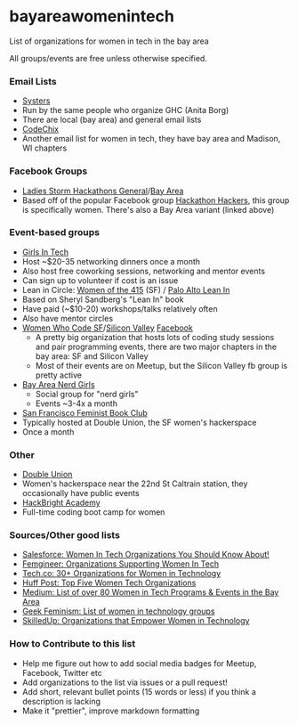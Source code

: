 # bayareawomenintech
List of organizations for women in tech in the bay area

All groups/events are free unless otherwise specified.

### Email Lists
* [Systers](http://anitaborg.org/get-involved/systers/)
 * Run by the same people who organize GHC (Anita Borg)
 * There are local (bay area) and general email lists
* [CodeChix](http://codechix.org/portfolio/codechix-bay-area/)
 * Another email list for women in tech, they have bay area and Madison, WI chapters

### Facebook Groups
* [Ladies Storm Hackathons General](https://www.facebook.com/groups/LadiesStormHackathons/)/[Bay Area](https://www.facebook.com/groups/LadiesStormHackathonsBay/)
 * Based off of the popular Facebook group [Hackathon Hackers](https://www.facebook.com/groups/hackathonhackers/), this group is specifically women. There's also a Bay Area variant (linked above)

### Event-based groups
* [Girls In Tech](http://sanfrancisco.girlsintech.org/)
 * Host ~$20-35 networking dinners once a month
 * Also host free coworking sessions, networking and mentor events
 * Can sign up to volunteer if cost is an issue
* Lean in Circle: [Women of the 415](http://leanincircles.org/circle/women-of-the-415) (SF) / [Palo Alto Lean In](http://leanincircles.org/circle/palo-alto-lean-in/)
 * Based on Sheryl Sandberg's "Lean In" book
 * Have paid (~$10-20) workshops/talks relatively often
 * Also have mentor circles
* [Women Who Code SF](http://www.meetup.com/Women-Who-Code-SF/)/[Silicon Valley](http://www.meetup.com/Women-Who-Code-Silicon-Valley/) [Facebook](https://www.facebook.com/groups/womenwhocodesiliconvalley/?ref=browser)
  * A pretty big organization that hosts lots of coding study sessions and pair programming events, there are two major chapters in the bay area: SF and Silicon Valley
  * Most of their events are on Meetup, but the Silicon Valley fb group is pretty active
* [Bay Area Nerd Girls](http://www.meetup.com/BAnerdGirls/)
  * Social group for "nerd girls"
  * Events ~3-4x a month
* [San Francisco Feminist Book Club](http://www.meetup.com/SF-Feminist-Book-Club/)
 * Typically hosted at Double Union, the SF women's hackerspace
 * Once a month

### Other
* [Double Union](https://doubleunion.tumblr.com/)
 * Women's hackerspace near the 22nd St Caltrain station, they occasionally have public events
* [HackBright Academy](https://hackbrightacademy.com/)
 * Full-time coding boot camp for women

### Sources/Other good lists
* [Salesforce: Women In Tech Organizations You Should Know About!](https://developer.salesforce.com/blogs/engineering/2015/04/sfwitwednesday-women-tech-organizations-know.html)
* [Femgineer: Organizations Supporting Women In Tech](http://femgineer.com/2013/12/organizations-supporting-women-in-tech/)
* [Tech.co: 30+ Organizations for Women in Technology](http://tech.co/organizations-women-technology-2012-07)
* [Huff Post: Top Five Women Tech Organizations](http://www.huffingtonpost.com/ivo-lukas/women-tech_b_1583348.html)
* [Medium: List of over 80 Women in Tech Programs & Events in the Bay Area](https://medium.com/@karenchurch/list-of-over-80-women-in-tech-programs-events-in-the-bay-area-5a8d210de878#.3rc82dvsb)
* [Geek Feminism: List of women in technology groups](http://geekfeminism.wikia.com/wiki/List_of_women_in_technology_groups)
* [SkilledUp: Organizations that Empower Women in Technology](http://www.skilledup.com/articles/organizations-empower-women-technology)

### How to Contribute to this list
* Help me figure out how to add social media badges for Meetup, Facebook, Twitter etc
* Add organizations to the list via issues or a pull request!
* Add short, relevant bullet points (15 words or less) if you think a description is lacking
* Make it "prettier", improve markdown formatting
